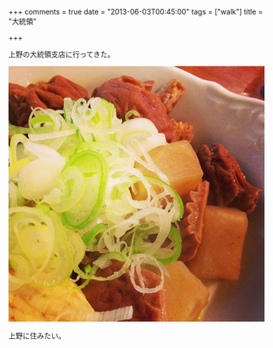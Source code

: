 +++
comments = true
date = "2013-06-03T00:45:00"
tags = ["walk"]
title = "大統領"

+++

上野の大統領支店に行ってきた。

<!--more-->

![上野大統領のもつ煮込み](/images/post/ueno-daitoryo-1.jpg)

上野に住みたい。


